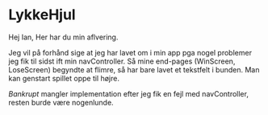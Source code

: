 # LykkeHjul

Hej Ian, 
Her har du min aflvering.

Jeg vil på forhånd sige at jeg har lavet om i min app pga nogel problemer jeg fik til sidst ift min navController. 
Så mine end-pages (WinScreen, LoseScreen) begyndte at flimre, så har bare lavet et tekstfelt i bunden.
Man kan genstart spillet oppe til højre.

*Bankrupt* mangler implementation efter jeg fik en fejl med navController, resten burde være nogenlunde.
